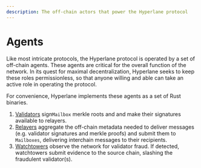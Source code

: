 ```yaml
---
description: The off-chain actors that power the Hyperlane protocol
---
```


# Agents

Like most intricate protocols, the Hyperlane protocol is operated by a set of off-chain agents. These agents are critical for the overall function of the network. In its quest for maximal decentralization, Hyperlane seeks to keep these roles permissionless, so that anyone willing and able can take an active role in operating the protocol.

For convenience, Hyperlane implements these agents as a set of Rust binaries.

1. [Validators](validators.md) sign`Mailbox` merkle roots and and make their signatures available to relayers.
2. [Relayers](relayer.md) aggregate the off-chain metadata needed to deliver messages (e.g. validator signatures and merkle proofs) and submit them to `Mailboxes`, delivering interchain messages to their recipients.
3. [Watchtowers](processor.md) observe the network for validator fraud. If detected, watchtowers submit evidence to the source chain, slashing the fraudulent validator(s).
